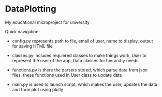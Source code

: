 # DataPlotting
My educational microproject for university

Quick navigation:
  - config.py represents path to file, email of user, name to display, output for saving HTML file
  
  - classes.py includes requiered classes to make things work, User to represent the user of the app, Data classes for hierarchy needs
  
  - functions.py is there the parsers stored, which parse data from json files, these functions used in User class to update data
  
  - main.py is used to launch script, which makes the user, updates the data and form plot using plotly
